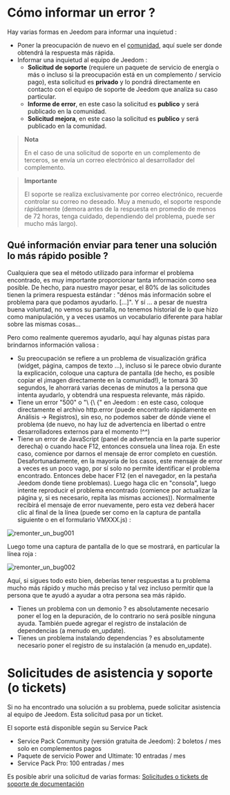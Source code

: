 # Cómo informar un error ?

Hay varias formas en Jeedom para informar una inquietud :

- Poner la preocupación de nuevo en el [comunidad](https://community.jeedom.com), aquí suele ser donde obtendrá la respuesta más rápida.
- Informar una inquietud al equipo de Jeedom :
  - **Solicitud de soporte** (requiere un paquete de servicio de energía o más o incluso si la preocupación está en un complemento / servicio pago), esta solicitud es **privado** y lo pondrá directamente en contacto con el equipo de soporte de Jeedom que analiza su caso particular.
  - **Informe de error**, en este caso la solicitud es **publico** y será publicado en la comunidad.
  - **Solicitud mejora**, en este caso la solicitud es **publico** y será publicado en la comunidad.

> **Nota**
>
> En el caso de una solicitud de soporte en un complemento de terceros, se envía un correo electrónico al desarrollador del complemento.

> **Importante**
>
> El soporte se realiza exclusivamente por correo electrónico, recuerde controlar su correo no deseado. Muy a menudo, el soporte responde rápidamente (demora antes de la respuesta en promedio de menos de 72 horas, tenga cuidado, dependiendo del problema, puede ser mucho más largo).

## Qué información enviar para tener una solución lo más rápido posible ?

Cualquiera que sea el método utilizado para informar el problema encontrado, es muy importante proporcionar tanta información como sea posible. De hecho, para nuestro mayor pesar, el 80% de las solicitudes tienen la primera respuesta estándar : "dénos más información sobre el problema para que podamos ayudarlo. [...]". Y sí ... a pesar de nuestra buena voluntad, no vemos su pantalla, no tenemos historial de lo que hizo como manipulación, y a veces usamos un vocabulario diferente para hablar sobre las mismas cosas...

Pero como realmente queremos ayudarlo, aquí hay algunas pistas para brindarnos información valiosa :

- Su preocupación se refiere a un problema de visualización gráfica (widget, página, campos de texto ...), incluso si le parece obvio durante la explicación, coloque una captura de pantalla (de hecho, es posible copiar el ¡imagen directamente en la comunidad!), le tomará 30 segundos, le ahorrará varias decenas de minutos a la persona que intenta ayudarlo, y obtendrá una respuesta relevante, más rápido.
- Tiene un error "500" o "\ {\ {" en Jeedom : en este caso, coloque directamente el archivo http.error (puede encontrarlo rápidamente en Análisis -> Registros), sin eso, no podemos saber de dónde viene el problema (de nuevo, no hay luz de advertencia en libertad o entre desarrolladores externos para el momento !^^)
- Tiene un error de JavaScript (panel de advertencia en la parte superior derecha) o cuando hace F12, entonces consuela una línea roja. En este caso, comience por darnos el mensaje de error completo en cuestión. Desafortunadamente, en la mayoría de los casos, este mensaje de error a veces es un poco vago, por sí solo no permite identificar el problema encontrado. Entonces debe hacer F12 (en el navegador, en la pestaña Jeedom donde tiene problemas). Luego haga clic en "consola", luego intente reproducir el problema encontrado (comience por actualizar la página y, si es necesario, repita las mismas acciones)). Normalmente recibirá el mensaje de error nuevamente, pero esta vez deberá hacer clic al final de la línea (puede ser como en la captura de pantalla siguiente o en el formulario VMXXX.js) :

![remonter_un_bug001](images/remonter_un_bug001.png)

Luego tome una captura de pantalla de lo que se mostrará, en particular la línea roja :

![remonter_un_bug002](images/remonter_un_bug002.png)

Aquí, si sigues todo esto bien, deberías tener respuestas a tu problema mucho más rápido y mucho más preciso y tal vez incluso permitir que la persona que te ayudó a ayudar a otra persona sea más rápido.

- Tienes un problema con un demonio ? es absolutamente necesario poner el log en la depuración, de lo contrario no será posible ninguna ayuda. También puede agregar el registro de instalación de dependencias (a menudo en\_update).
- Tienes un problema instalando dependencias ? es absolutamente necesario poner el registro de su instalación (a menudo en\_update).

# Solicitudes de asistencia y soporte (o tickets)

Si no ha encontrado una solución a su problema, puede solicitar asistencia al equipo de Jeedom. 
Esta solicitud pasa por un ticket. 

El soporte está disponible según su Service Pack
- Service Pack Community (versión gratuita de Jeedom): 2 boletos / mes solo en complementos pagos
- Paquete de servicio Power and Ultimate: 10 entradas / mes
- Service Pack Pro: 100 entradas / mes

Es posible abrir una solicitud de varias formas:
[Solicitudes o tickets de soporte de documentación](https://doc.jeedom.com/es_ES/premiers-pas/#Les%20demandes%20de%20support%20\(ou%20tickets\))

